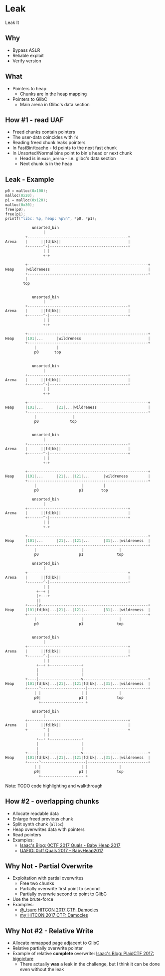 # Leak
Leak It


##  Why
* Bypass ASLR
* Reliable exploit
* Verify version


## What
* Pointers to heap
    - Chunks are in the heap mapping
* Pointers to GlibC
    - Main arena in Glibc's data section


## How #1 - read UAF
* Freed chunks contain pointers
* The user-data coincides with `fd`
* Reading freed chunk leaks pointers
* In FastBin/tcache - fd points to the next fast chunk
* In Unsorted/Normal bins point to bin's head or next chunk
    - Head is in `main_arena` - i.e.  glibc's data section
    - Next chunk is in the heap


## Leak - Example
```C
p0 = malloc(0x100);
malloc(0x20);
p1 = malloc(0x120);
malloc(0x30);
free(p0);
free(p1);
printf("libc: %p, heap: %p\n", *p0, *p1);
```

```C 
            unsorted_bin
                 |
         +---------------------------------------------+
Arena    |      ||fd|bk||                              |
         +-------^-|-----------------------------------+
                 | |    
                 +-+               
                                            
         +------------------------------------------------------+
Heap     |wildreness                                            |
         +------------------------------------------------------+
         |
        top
                                          

```
<!-- .element: class="fragment fade-in" -->

```C 
            unsorted_bin
                 |
         +---------------------------------------------+
Arena    |      ||fd|bk||                              |
         +-------^-|-----------------------------------+
                 | |    
                 +-+               

         +------------------------------------------------------+
Heap     |101|...      |wildreness                              |
         +------------------------------------------------------+
             |         |
             p0       top
                                          

```
<!-- .element: class="fragment fade-over" data-code-focus="1" -->

```C 
            unsorted_bin
                 |
         +---------------------------------------------+
Arena    |      ||fd|bk||                              |
         +-------^-|-----------------------------------+
                 | |    
                 +-+               

         +------------------------------------------------------+
Heap     |101|...      |21|...|wildreness                       |
         +------------------------------------------------------+
             |                |
             p0              top
                                          

```
<!-- .element: class="fragment fade-over" data-code-focus="2" -->

```C 
            unsorted_bin
                 |
         +---------------------------------------------+
Arena    |      ||fd|bk||                              |
         +-------^-|-----------------------------------+
                 | |    
                 +-+               

         +------------------------------------------------------+
Heap     |101|...      |21|...|121|...      |wildreness         |
         +------------------------------------------------------+
             |                    |         |
             p0                  p1        top

```
<!-- .element: class="fragment fade-over" data-code-focus="3" -->

```C 
            unsorted_bin
                 |
         +---------------------------------------------+
Arena    |      ||fd|bk||                              |
         +-------^-|-----------------------------------+
                 | |    
                 +-+               

         +------------------------------------------------------+
Heap     |101|...      |21|...|121|...      |31|...|wildreness  |
         +------------------------------------------------------+
             |                    |                |
             p0                  p1               top

```
<!-- .element: class="fragment fade-over" data-code-focus="4" -->

```C 
            unsorted_bin
                 |
         +---------------------------------------------+
Arena    |      ||fd|bk||                              |
         +-------^-|-----------------------------------+
                 | |    
              +--+ |               
              |+---+             
              ||                            
         +----|v------------------------------------------------+
Heap     |101|fd|bk|...|21|...|121|...      |31|...|wildreness  |
         +------------------------------------------------------+
             |                    |                |
             p0                  p1               top
                                          

```
<!-- .element: class="fragment fade-over" data-code-focus="5" -->

```C 
            unsorted_bin
                 |
         +---------------------------------------------+
Arena    |      ||fd|bk||                              |
         +-------^-|-----------------------------------+
                 | |    
              +--+ +--------------+
              |                   |
              |                   |
         +----|-------------------v-----------------------------+
Heap     |101|fd|bk|...|21|...|121|fd|bk|...|31|...|wildreness  |
         +-----^--------------------|---------------------------+
             | |                  | |              |
             p0|                 p1 |             top
               +------------------- +

```
<!-- .element: class="fragment fade-over" data-code-focus="6" -->

```C 
            unsorted_bin
                 |
         +---------------------------------------------+
Arena    |      ||fd|bk||                              |
         +-------^-|-----------------------------------+
                 | |    
              +--+ +--------------+
              |                   |
              |                   |
         +----|-------------------v-----------------------------+
Heap     |101|fd|bk|...|21|...|121|fd|bk|...|31|...|wildreness  |
         +-----^--------------------|---------------------------+
             | |                  | |              |
             p0|                 p1 |             top
               +------------------- +

```
<!-- .element: class="fragment fade-over" data-code-focus="7" -->

Note: TODO code highlighting and walkthrough


## How #2 - overlapping chunks

* Allocate readable data
* Enlarge freed previous chunk
* Split synth chunk (`alloc`)
* Heap overwrites data with pointers
* Read pointers
* Examples:
    - [Isaac's Blog: 0CTF 2017 Quals - Baby Heap 2017](https://poning.me/2017/03/24/baby-heap-2017/)
    - [UAFIO: 0ctf Quals 2017 - BabyHeap2017](http://uaf.io/exploitation/2017/03/19/0ctf-Quals-2017-BabyHeap2017.html)


## Why Not - Partial Overwrite
* Exploitation with partial overwrites
    - Free two chunks
    - Partially overwrite first point to second
    - Partially overwrie second to point to GlibC
* Use the brute-force
* Examples:
    - [@_tsuro HITCON 2017 CTF: Damocles](https://gist.github.com/sroettger/e1a7f8ca5007e2646b8f8ce068ca6166)
    - [my  HITCON 2017 CTF: Damocles](https://gist.github.com/yannayl/301537016fde0f6fa8c0bbccf88fa7f3)


## Why Not #2 - Relative Write
* Allocate mmapped page adjacent to GlibC
* Relative partially overwrite pointer 
* Example of relative **complete** overwrite: [Isaac's Blog: PlaidCTF 2017: bigpicture](https://poning.me/2017/04/28/bigpicture/)
    - There actually **was** a leak in the challenge, but I think it can be done even without the leak
